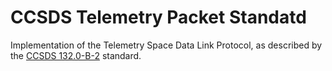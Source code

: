# CCSDS Telemetry Packet Standatd
Implementation of the Telemetry Space Data Link Protocol, as described by the [CCSDS 132.0-B-2](https://public.ccsds.org/Pubs/132x0b2.pdf) standard.
